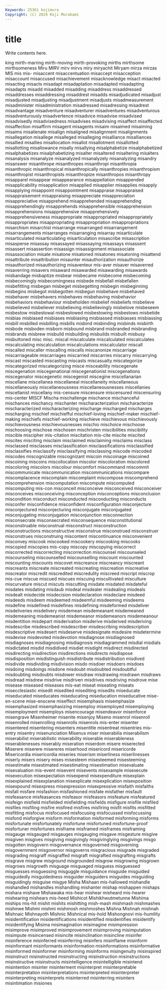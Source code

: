 ```yaml
---
Keywords: 25361 kojimura
Copyright: (C) 2024 Koji Murakami
---
```


# title

Write contents here.



king mirth-marring mirth-moving mirth-provoking mirths mirthsome mirthsomeness Miru MIRV
mirv mirvs miry miryachit Miryam mirza mirzas MIS mis mis-
misaccent misaccentuation misaccept misacception misaccount misaccused misachievement misacknowledge misact misacted
misacting misacts misadapt misadaptation misadapted misadapting misadapts misadd misadded misadding
misaddress misaddressed misaddresses misaddressing misaddrest misadds misadjudicated misadjust misadjusted misadjusting
misadjustment misadjusts misadmeasurement misadminister misadministration misadressed misadressing misadrest misadvantage misadventure
misadventurer misadventures misadventurous misadventurously misadvertence misadvice misadvise misadvised misadvisedly misadvisedness
misadvises misadvising misaffect misaffected misaffection misaffirm misagent misagents misaim misaimed
misaiming misaims misalienate misalign misaligned misalignment misalignments misallegation misallege misalleged
misalleging misalliance misalliances misallied misallies misallocation misallot misallotment misallotted misallotting
misallowance misally misallying misalphabetize misalphabetized misalphabetizes misalphabetizing misalter misaltered misaltering
misalters misanalysis misanalyze misanalyzed misanalyzely misanalyzing misandry misanswer misanthrope misanthropes
misanthropi misanthropia misanthropic misanthropical misanthropically misanthropies misanthropism misanthropist misanthropists misanthropize
misanthropos misanthropy misapparel misappear misappearance misappellation misappended misapplicability misapplication misapplied
misapplier misapplies misapply misapplying misappoint misappointment misappraise misappraised misappraisement misappraising
misappreciate misappreciation misappreciative misapprehend misapprehended misapprehending misapprehendingly misapprehends misapprehensible misapprehension
misapprehensions misapprehensive misapprehensively misapprehensiveness misappropriate misappropriated misappropriately misappropriates misappropriating misappropriation
misappropriations misarchism misarchist misarrange misarranged misarrangement misarrangements misarranges misarranging misarray
misarticulate misarticulated misarticulating misarticulation misascribe misascription misasperse misassay misassayed misassaying
misassays misassent misassert misassertion misassign misassignment misassociate misassociation misate misatone
misatoned misatones misatoning misattend misattribute misattribution misaunter misauthorization misauthorize misauthorized
misauthorizing misaventeur mis-aver misaver misaverred misaverring misavers misaward misawarded misawarding
misawards misbandage misbaptize misbear misbecame misbecome misbecoming misbecomingly misbecomingness misbede
misbefall misbefallen misbefitting misbegan misbeget misbegetting misbegin misbeginning misbegins misbegot
misbegotten misbegun misbehave misbehaved misbehaver misbehavers misbehaves misbehaving misbehavior misbehaviors
misbehaviour misbeholden misbelief misbeliefs misbelieve misbelieved misbeliever misbelieving misbelievingly misbelove
misbeseem misbestow misbestowal misbestowed misbestowing misbestows misbetide misbias misbiased misbiases
misbiasing misbiassed misbiasses misbiassing misbill misbilled misbilling misbills misbind misbinding
misbinds misbirth misbode misboden misborn misbound misbrand misbranded misbranding misbrands
misbrew misbuild misbuilding misbuilds misbuilt misbusy misbuttoned misc misc. miscal
miscalculate miscalculated miscalculates miscalculating miscalculation miscalculations miscalculator miscall miscalled miscaller
miscalling miscalls miscanonize miscarriage miscarriageable miscarriages miscarried miscarries miscarry miscarrying
miscast miscasted miscasting miscasts miscasualty miscategorize miscategorized miscategorizing misce misceability
miscegenate miscegenation miscegenational miscegenationist miscegenations miscegenator miscegenetic miscegenist miscegine miscellanarian
miscellane miscellanea miscellaneal miscellaneity miscellaneous miscellaneously miscellaneousness miscellaneousnesses miscellanies miscellanist
miscellany mis-censure miscensure miscensured miscensuring mis-center MISCF Mischa mischallenge mischance
mischanceful mischances mischancy mischanter mischaracterization mischaracterize mischaracterized mischaracterizing mischarge mischarged
mischarges mischarging mischief mischiefful mischief-loving mischief-maker mischief-making mischiefs mischief-working mischieve
mischievous mischievously mischievousness mischievousnesses mischio mischoice mischoose mischoosing mischose mischosen
mischristen miscibilities miscibility miscible miscipher mis-citation miscitation mis-cite miscite miscited
miscites misciting misclaim misclaimed misclaiming misclaims misclass misclassed misclasses misclassification
misclassifications misclassified misclassifies misclassify misclassifying misclassing miscode miscoded miscodes miscognizable
miscognizant miscoin miscoinage miscoined miscoining miscoins miscollocation miscolor miscoloration miscolored
miscoloring miscolors miscolour miscomfort miscommand miscommit miscommunicate miscommunication miscommunications miscompare
miscomplacence miscomplain miscomplaint miscompose miscomprehend miscomprehension miscomputation miscompute miscomputed miscomputing
mis-con misconceit misconceive misconceived misconceiver misconceives misconceiving misconception misconceptions misconclusion
miscondition misconduct misconducted misconducting misconducts misconfer misconfidence misconfident misconfiguration misconjecture
misconjectured misconjecturing misconjugate misconjugated misconjugating misconjugation misconjunction misconnection misconsecrate misconsecrated
misconsequence misconstitutional misconstruable misconstrual misconstruct misconstruction misconstructions misconstructive misconstrue misconstrued
misconstruer misconstrues misconstruing miscontent miscontinuance misconvenient misconvey miscook miscooked miscookery
miscooking miscooks miscopied miscopies mis-copy miscopy miscopying miscorrect miscorrected miscorrecting
miscorrection miscounsel miscounseled miscounseling miscounselled miscounselling miscount miscounted miscounting miscounts
miscovet miscreance miscreancy miscreant miscreants miscreate miscreated miscreating miscreation miscreative
miscreator miscredit miscredited miscredulity miscreed miscript miscrop mis-cue miscue miscued
miscues miscuing miscultivated misculture miscurvature miscut miscuts miscutting misdate misdated
misdateful misdates misdating misdaub misdeal misdealer misdealing misdeals misdealt misdecide
misdecision misdeclaration misdeclare misdeed misdeeds misdeem misdeemed misdeemful misdeeming misdeems
misdefine misdefined misdefines misdefining misdeformed misdeliver misdeliveries misdelivery misdemean misdemeanant
misdemeaned misdemeaning misdemeanist misdemeanor misdemeanors misdemeanour misdentition misdepart misderivation misderive
misderived misderiving misdescribe misdescribed misdescriber misdescribing misdescription misdescriptive misdesert misdeserve
misdesignate misdesire misdetermine misdevise misdevoted misdevotion misdiagnose misdiagnosed misdiagnoses misdiagnosing
misdiagnosis misdiagrammed misdial misdials misdictated misdid misdidived misdiet misdight misdirect
misdirected misdirecting misdirection misdirections misdirects misdispose misdisposition misdistinguish misdistribute misdistribution
misdived misdivide misdividing misdivision misdo misdoer misdoers misdoes misdoing misdoings
misdone misdoubt misdoubted misdoubtful misdoubting misdoubts misdower misdraw misdrawing misdrawn
misdraws misdread misdrew misdrive misdriven misdrives misdriving misdrove mise misease
miseased miseases mis-eat miseat miseating miseats misecclesiastic misedit misedited misediting
misedits miseducate miseducated miseducates miseducating miseducation miseducative mise-en-scene mise-enscene miseffect
misemphasis misemphasize misemphasized misemphasizing misemploy misemployed misemploying misemployment misemploys misencourage
misendeavor misenforce misengrave Misenheimer misenite misenjoy Miseno misenrol misenroll misenrolled
misenrolling misenrolls misenrols mis-enter misenter misentered misentering misenters misentitle misentreat
misentries mis-entry misentry misenunciation Misenus miser miserabilia miserabilism miserabilist miserabilistic
miserability miserable miserableness miserablenesses miserably miseration miserdom misere miserected Miserere
miserere misereres miserhood misericord misericorde Misericordia misericordia miseries miserism miserliness
miserlinesses miserly misers misery mises misesteem misesteemed misesteeming misestimate misestimated
misestimating misestimation misevaluate misevaluation mis-event misevent misevents misexample misexecute misexecution
misexpectation misexpend misexpenditure misexplain misexplained misexplanation misexplicate misexplication misexposition misexpound
misexpress misexpression misexpressive misfaith misfaiths misfall misfare misfashion misfashioned misfate
misfather misfault misfeasance misfeasances misfeasor misfeasors misfeature misfeatured misfeign misfield
misfielded misfielding misfields misfigure misfile misfiled misfiles misfiling misfire misfired
misfires misfiring misfit misfits misfitted misfitting misfocus misfocused misfocusing misfocussed
misfocussing misfond misforgive misform misformation misformed misforming misforms misfortunate misfortunately
misfortune misfortuned misfortune-proof misfortuner misfortunes misframe misframed misframes misframing misgauge
misgauged misgauges misgauging misgave misgesture misgive misgiven misgives misgiving misgivingly
misgivinglying misgivings misgo misgotten misgovern misgovernance misgoverned misgoverning misgovernment misgovernor
misgoverns misgracious misgrade misgraded misgrading misgraff misgraffed misgraft misgrafted misgrafting
misgrafts misgrave misgrew misground misgrounded misgrow misgrowing misgrown misgrows misgrowth
misguage misguaged misguess misguessed misguesses misguessing misguggle misguidance misguide misguided
misguidedly misguidedness misguider misguiders misguides misguiding misguidingly misguise misgye Misha
Mishaan mis-hallowed mishandle mishandled mishandles mishandling mishanter mishap mishappen mishaps
mishara mishave Mishawaka mis-hear mishear misheard mis-hearer mishearing mishears mis-heed
Mishicot Mishikhwutmetunne Mishima miships mis-hit mishit mishits mishitting mish-mash mishmash
mishmashes mishmee Mishmi mishmi mishmosh mishmoshes Mishna Mishnah mishnah Mishnaic
Mishnayoth Mishnic Mishnical mis-hold Mishongnovi mis-humility misidentification misidentifications misidentified misidentifies
misidentify misidentifying Misima misimagination misimagine misimpression misimprove misimproved misimprovement misimproving
misimputation misimpute misincensed misincite misinclination misincline misinfer misinference misinferred misinferring
misinfers misinflame misinform misinformant misinformants misinformation misinformations misinformative misinformed misinformer
misinforming misinforms misingenuity misinspired misinstruct misinstructed misinstructing misinstruction misinstructions misinstructive
misinstructs misintelligence misintelligible misintend misintention misinter misinterment misinterpret misinterpretable misinterpretation
misinterpretations misinterpreted misinterpreter misinterpreting misinterprets misinterred misinterring misinters misintimation misiones
